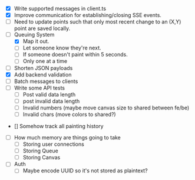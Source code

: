 - [x] Write supported messages in client.ts
- [x] Improve communication for establishing/closing SSE events.  
- [ ] Need to update points such that only most recent change to an (X,Y) point are saved locally. 
- [ ] Queuing System
    - [x] Map it out.
    - [ ] Let someone know they're next. 
    - [ ] If someone doesn't paint within 5 seconds. 
    - [ ] Only one at a time
- [ ] Shorten JSON payloads
- [x] Add backend validation
- [ ] Batch messages to clients
- [ ] Write some API tests
    - [ ] Post valid data length
    - [ ] post invalid data length
    - [ ] Invalid numbers (maybe move canvas size to shared between fe/be)
    - [ ] Invalid chars (move colors to shared?)
- [] Somehow track all painting history
- [ ] How much memory are things going to take
    - [ ] Storing user connections 
    - [ ] Storing Queue
    - [ ] Storing Canvas
- [ ] Auth
    - [ ] Maybe encode UUID so it's not stored as plaintext?